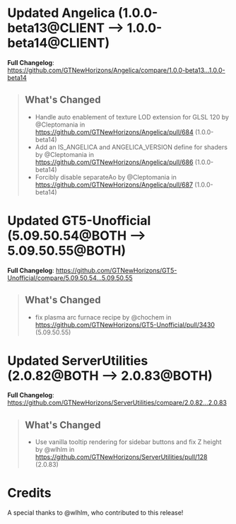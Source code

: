 # Updated Angelica (1.0.0-beta13@CLIENT --> 1.0.0-beta14@CLIENT)
**Full Changelog**: https://github.com/GTNewHorizons/Angelica/compare/1.0.0-beta13...1.0.0-beta14
>## What's Changed
> * Handle auto enablement of texture LOD extension for GLSL 120 by @Cleptomania in https://github.com/GTNewHorizons/Angelica/pull/684 (1.0.0-beta14)
> * Add an IS_ANGELICA and ANGELICA_VERSION define for shaders by @Cleptomania in https://github.com/GTNewHorizons/Angelica/pull/686 (1.0.0-beta14)
> * Forcibly disable separateAo by @Cleptomania in https://github.com/GTNewHorizons/Angelica/pull/687 (1.0.0-beta14)
>

# Updated GT5-Unofficial (5.09.50.54@BOTH --> 5.09.50.55@BOTH)
**Full Changelog**: https://github.com/GTNewHorizons/GT5-Unofficial/compare/5.09.50.54...5.09.50.55
>## What's Changed
> * fix plasma arc furnace recipe by @chochem in https://github.com/GTNewHorizons/GT5-Unofficial/pull/3430 (5.09.50.55)
>

# Updated ServerUtilities (2.0.82@BOTH --> 2.0.83@BOTH)
**Full Changelog**: https://github.com/GTNewHorizons/ServerUtilities/compare/2.0.82...2.0.83
>## What's Changed
> * Use vanilla tooltip rendering for sidebar buttons and fix Z height by @wlhlm in https://github.com/GTNewHorizons/ServerUtilities/pull/128 (2.0.83)
>

# Credits
A special thanks to @wlhlm, who contributed to this release!